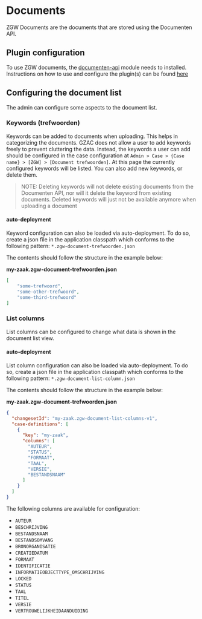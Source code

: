 # Documents

ZGW Documents are the documents that are stored using the Documenten API.

## Plugin configuration

To use ZGW documents, the [documenten-api](../../../../fundamentals/getting-started/modules/zgw/documenten-api.md) module needs to installed. Instructions on how to use and configure the plugin(s) can be found [here](../../../plugins/configure-documenten-api-plugin.md)

## Configuring the document list

The admin can configure some aspects to the document list.

### Keywords (trefwoorden)

Keywords can be added to documents when uploading. This helps in categorizing the documents. GZAC does not allow a user to add keywords freely to prevent cluttering the data. Instead, the keywords a user can add should be configured in the case configuration at `Admin > Case > {Case name} > [ZGW] > [Document trefwoorden]`. At this page the currently configured keywords will be listed. You can also add new keywords, or delete them.

> NOTE: Deleting keywords will not delete existing documents from the Documenten API, nor will it delete the keyword from existing documents. Deleted keywords will just not be available anymore when uploading a document

#### auto-deployment

Keyword configuration can also be loaded via auto-deployment. To do so, create a json file in the application classpath which conforms to the following pattern: `*.zgw-document-trefwoorden.json`

The contents should follow the structure in the example below:

**my-zaak.zgw-document-trefwoorden.json**

```json
[
    "some-trefwoord",
    "some-other-trefwoord",
    "some-third-trefwoord"
]
```

### List columns

List columns can be configured to change what data is shown in the document list view.

#### auto-deployment

List column configuration can also be loaded via auto-deployment. To do so, create a json file in the application classpath which conforms to the following pattern: `*.zgw-document-list-column.json`

The contents should follow the structure in the example below:

**my-zaak.zgw-document-trefwoorden.json**

```json
{
  "changesetId": "my-zaak.zgw-document-list-columns-v1",
  "case-definitions": [
    {
      "key": "my-zaak",
      "columns": [
        "AUTEUR",
        "STATUS",
        "FORMAAT",
        "TAAL",
        "VERSIE",
        "BESTANDSNAAM"
      ]
    }
  ]
}
```

The following columns are available for configuration:

* `AUTEUR`
* `BESCHRIJVING`
* `BESTANDSNAAM`
* `BESTANDSOMVANG`
* `BRONORGANISATIE`
* `CREATIEDATUM`
* `FORMAAT`
* `IDENTIFICATIE`
* `INFORMATIEOBJECTTYPE_OMSCHRIJVING`
* `LOCKED`
* `STATUS`
* `TAAL`
* `TITEL`
* `VERSIE`
* `VERTROUWELIJKHEIDAANDUIDING`

